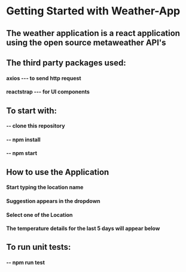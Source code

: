 # Getting Started with Weather-App

## The weather application is a react application using the open source metaweather API's

## The third party packages used:
  #### axios --- to send http request
  #### reactstrap --- for UI components

## To start with:
#### -- clone this repository
#### -- npm install
#### -- npm start

## How to use the Application
  #### Start typing the location name
  #### Suggestion appears in the dropdown
  #### Select one of the Location
  #### The temperature details for the last 5 days will appear below


## To run unit tests:

#### -- npm run test

